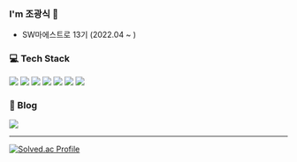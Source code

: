 ### I'm 조광식 👋
- SW마에스트로 13기 (2022.04 ~ )

### :computer: Tech Stack
<img src="https://img.shields.io/badge/java-007396?style=for-the-badge&logo=java&logoColor=white"> <img src="https://img.shields.io/badge/c++-00599C?style=for-the-badge&logo=c%2B%2B&logoColor=white"> <img src="https://img.shields.io/badge/mysql-4479A1?style=for-the-badge&logo=mysql&logoColor=white"> <img src="https://img.shields.io/badge/spring-6DB33F?style=for-the-badge&logo=spring&logoColor=white"> <img src="https://img.shields.io/badge/redis-DC382D?style=for-the-badge&logo=redis&logoColor=white"> <img src="https://img.shields.io/badge/-Docker-0db7ed?style=for-the-badge&logo=Docker"/> <img src="https://img.shields.io/badge/git-F05032?style=for-the-badge&logo=git&logoColor=white">

### :house_with_garden: Blog
<a href="https://geniusjo-story.tistory.com"><img src="https://img.shields.io/badge/tistory-F05032?style=for-the-badge&link=https://geniusjo-story.tistory.com"></a>

---
[![Solved.ac Profile](http://mazassumnida.wtf/api/v2/generate_badge?boj=geniusjo16)](https://solved.ac/geniusjo16/)


<!--
**genius-jo/genius-jo** is a ✨ _special_ ✨ repository because its `README.md` (this file) appears on your GitHub profile.

Here are some ideas to get you started:

- 🔭 I’m currently working on ...
- 🌱 I’m currently learning ...
- 👯 I’m looking to collaborate on ...
- 🤔 I’m looking for help with ...
- 💬 Ask me about ...
- 📫 How to reach me: ...
- 😄 Pronouns: ...
- ⚡ Fun fact: ...
-->
